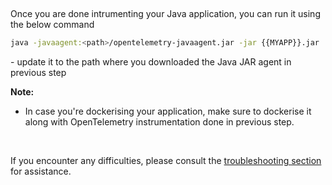 &nbsp;

Once you are done intrumenting your Java application, you can run it using the below command

```bash
java -javaagent:<path>/opentelemetry-javaagent.jar -jar {{MYAPP}}.jar
```

<path> - update it to the path where you downloaded the Java JAR agent in previous step
&nbsp;

**Note:**
- In case you're dockerising your application, make sure to dockerise it along with OpenTelemetry instrumentation done in previous step.

&nbsp;

If you encounter any difficulties, please consult the [troubleshooting section](https://signoz.io/docs/instrumentation/java/#troubleshooting-your-installation) for assistance.